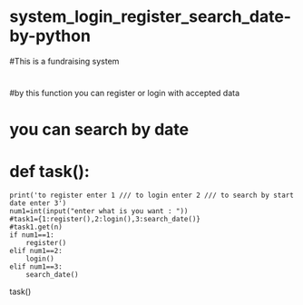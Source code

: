 # system_login_register_search_date-by-python
#This is a fundraising system
#
#by this function you can register or login with accepted data 
# you can search by date
# def task():
    print('to register enter 1 /// to login enter 2 /// to search by start date enter 3')
    num1=int(input("enter what is you want : "))
    #task1={1:register(),2:login(),3:search_date()}
    #task1.get(n)
    if num1==1:
        register()
    elif num1==2:
        login()
    elif num1==3:
        search_date()
 task()
